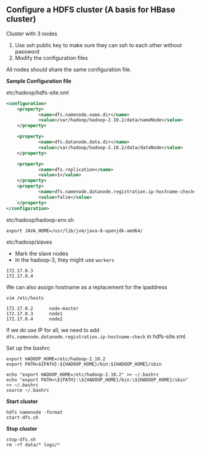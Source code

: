  ## Configure a HDFS cluster (A basis for HBase cluster)
 
Cluster with 3 nodes
1. Use ssh public key to make sure they can ssh to each other without password
2. Modify the configuration files

All nodes should share the same configuration file.

**Sample Configuration file**

etc/hadoop/hdfs-site.xml
```xml
<configuration>
    <property>
            <name>dfs.namenode.name.dir</name>
            <value>/var/hadoop/hadoop-2.10.2/data/nameNode</value>
    </property>

    <property>
            <name>dfs.datanode.data.dir</name>
            <value>/var/hadoop/hadoop-2.10.2/data/dataNode</value>
    </property>

    <property>
            <name>dfs.replication</name>
            <value>1</value>
    </property>
    <property>
            <name>dfs.namenode.datanode.registration.ip-hostname-check</name>
            <value>false</value>
    </property>
</configuration>
```

etc/hadoop/hadoop-env.sh
```shell
export JAVA_HOME=/usr/lib/jvm/java-8-openjdk-amd64/
```

etc/hadoop/slaves
* Mark the slave nodes
* In the hadoop-3, they might use `workers`
```shell
172.17.0.3
172.17.0.4
```

We can also assign hostname as a replacement for the ipaddress
```shell
vim /etc/hosts

172.17.0.2      node-master
172.17.0.3      node1
172.17.0.4      node2
```

If we do use IP for all, we need to add `dfs.namenode.datanode.registration.ip-hostname-check` in hdfs-site.xml.

Set up the bashrc
```shell
export HADOOP_HOME=/etc/hadoop-2.10.2
export PATH=${PATH}:${HADOOP_HOME}/bin:${HADOOP_HOME}/sbin

echo "export HADOOP_HOME=/etc/hadoop-2.10.2" >> ~/.bashrc
echo "export PATH=\${PATH}:\${HADOOP_HOME}/bin:\${HADOOP_HOME}/sbin" >> ~/.bashrc
source ~/.bashrc
```

**Start cluster**
```shell
hdfs namenode -format
start-dfs.sh
```

**Stop cluster**
```shell
stop-dfs.sh
rm -rf data/* logs/*
```